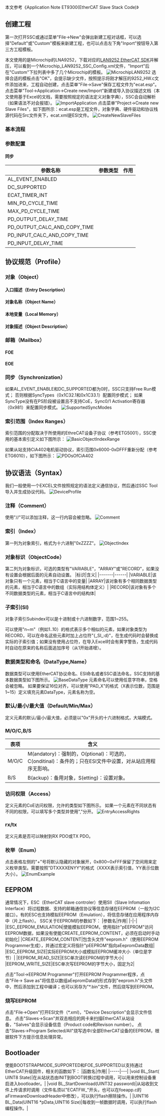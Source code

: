 本文参考《Application Note ET9300(EtherCAT Slave Stack Code)》

## 创建工程
  第一次打开SSC或通过菜单"File->New"会弹出新建工程对话框，可以选择"Default"或"Custom"模板来新建工程，也可以点击左下角"Inport"按钮导入第三方工程模板。

  本文使用的是Microchip的LNA9252，下载对应的[LAN9252 EtherCAT SDK](https://www.microchip.com/SWLibraryWeb/product.aspx?product=LAN9252%20EtherCAT%20SDK)并解压，可以看到一个Microchip_LAN9252_SSC_Config.xml文件，"Import"后在"Custom"下拉列表中多了几个Microchip的模板。
![MicrochipLAN9252](Pic/MicrochipLAN9252.png)
  选择合适的模板点击"OK"，会提示缺少文件，按照提示将刚才解压的9252_HW.c文件添加进来，工程自动创建，点击菜单"File->Save"保存工程文件为"ecat.esp"。
  点击菜单"Tool->Application->Create new/Import"新建或导入协议描述文档（本文使用基于Excel的文档，需要按照规定的语法定义对象字典），SSC会自动解析（如果语法不对会报错）。
![ImportApplication](Pic/ImportApplication.PNG)
  点击菜单"Project->Create new Slave Files"，如下图所示：ecat.esp是工程文件，对象字典、硬件驱动和协议栈源代码在Src文件夹下，ecat.xml是ESI文件。
![CreateNewSlaveFiles](Pic/CreateNewSlaveFiles.PNG)

### 基本流程

### 参数配置
#### 同步
|参数名称|参数类型|作用|
|-------|------|----|
|AL_EVENT_ENABLED|||
|DC_SUPPORTED|||
|ECAT_TIMER_INT|||
|MIN_PD_CYCLE_TIME|||
|MAX_PD_CYCLE_TIME|||
|PD_OUTPUT_DELAY_TIME|||
|PD_OUTPUT_CALC_AND_COPY_TIME|||
|PD_INPUT_CALC_AND_COPY_TIME|||
|PD_INPUT_DELAY_TIME|||

## 协议规范（Profile）

### 对象（Object）
#### 入口描述（Entry Description）
#### 对象名称（Object Name）
#### 本地变量（Local Memory）
#### 对象描述（Object Description）

### 邮箱（Mailbox）
#### FOE
#### EOE

### 同步（Synchronization）
  如果AL_EVENT_ENABLE和DC_SUPPORTED都为0时，SSC只支持Free Run模式；
  否则根据SyncTypes（0x1C32.1和0x1C33.1）配置同步模式；
  如果SyncType没有在PS阶段被设置且不支持CoE，Sync0/1 Activation寄存器（0x981）来配置同步模式。
![SupportedSyncModes](Pic/SupportedSyncModes.PNG)

### 索引范围（Index Ranges）

  索引范围的分配取决于所使用的EthreCAT设备子协议（参考ETG5001），SSC使用的基本索引定义如下图所示：
![BasicObjectIndexRange](Pic/BasicObjectIndexRange.jpg)

  如果从站支持CiA402电机驱动协议，索引范围0x6000-0xDFFF重新分配（参考ETG6010），如下图所示：
![PDOsOfCiA402](Pic/PDOsOfCiA402.jpg)

## 协议语法（Syntax）
  我们一般使用一个EXCEL文件按照规定的语法定义通信协议，然后通过SSC Tool导入并生成协议代码。
![DeviceProfile](Pic/DeviceProfile.PNG)

### 注释（Comment）
  使用"//"可以添加注释，这一行内容会被忽略。
![Comment](Pic/Comment.PNG)

### 索引（Index）
  第一列为对象索引，格式为十六进制"0xZZZZ"。
![ObjectIndex](Pic/ObjectIndex.PNG)

### 对象标识（ObjectCode）
  第二列为对象标识，可选的类型有"VARIABLE"，"ARRAY"或"RECORD"，如果没有设置会根据后面的元素自动设置。
|标识|含义|
|-------|------|
|VARIABLE|该对象只有一个元素，相当于C语言中的变量|
|ARRAY|该对象有多个相同数据类型的元素，相当于C语言中的数组（实际用结构体定义）|
|RECORD|该对象有多个不同数据类型的元素，相当于C语言中的结构体|

### 子索引(SI)
  对象子索引Subindex可以是十进制或十六进制数字，范围1~255。

  可以使用"n~m"（例如1..10）的格式表示多个相似的元素，如果对象类型为RECORD，可以在命名这些元素时加上占位符"{\_SI\_:d}"，在生成代码时会替换成实际的子索引值；如果没有使用占位符，在导入Excel时会有黄字警告，生成代码时自动在原来的名称后面追加序号（从1开始递增）。

### 数据类型和命名（DataType,Name）
  数据类型可以使用EtherCAT协议命名、ESI命名或者SSC语法命名，SSC支持的基本数据类型如下图所示。
![BaseDataType](Pic/BaseDataTypes.PNG)
  元素命名可以使用任意字符串，空格会被忽略。
  如果要保证16位对齐，可以使用"PAD_X"的格式（X表示位数，范围是1~15）定义填充元素DataType，元素名称为空。

### 默认/最小/最大值（Default/Min/Max）
  定义元素的默认/最小/最大值，必须是以"0x"开头的十六进制格式，大端模式。

### M/O/C,B/S
|表项|含义|
|-|-|
|M/O/C|M(andatory)：强制的，O(ptional)：可选的，C(onditinal)：条件的；只在ESI文件中设置，对从站应用程序无影响。|
|B/S|B(ackup)：备用对象，S(etting)：设置对象。|

### 访问权限（Access）
  定义元素的CoE访问权限，允许的类型如下图所示。
  如果一个元素在不同状态有不同的权限，可以填写多个类型并使用","分开。
![EntryAccessRights](Pic/EntryAccessRights.PNG)

### rx/tx
  定义元素是否可以映射到RX PDO或TX PDO。

### 枚举（Enum）
  点击表格左侧的"+"号将默认隐藏的对象展开，0x800~0xFFF保留了空间用来定义枚举类型。需要按照"DTXXXXENYY"的格式（XXXX表示索引值，YY表示位数大小）。
![EnumExample](Pic/EnumExample.PNG)

## EEPROM
  通常情况下，ESC（EtherCAT slave controler）使用SII（Slave Infomation Interface）将过程数据、支持的邮箱通信协议等信息存储在EEPROM（一般为I2C接口）。有的ESC也支持模拟EEPROM（Emulation），将信息存储在应用程序内存中（片上flash）。
  SSC关于EEPROM的参数如下：
|参数名|作用|
|-|-|
|ESC_EEPROM_EMULATION|使能模拟EEPROM，使用指针"pEEPROM"访问EEPROM数据，如果没有使能CREATE_EEPROM_CONTENT，必须在启动时手动初始化|
|CREATE_EEPROM_CONTENT|包含头文件"eeprom.h"（使用EEPROM Programmer生成），并通过宏定义将指针"pEEPROM"指向aEepromData数组|
|ESC_EEPROM_SIZE|实际EEPROM大小或模拟EEPROM缓冲大小（单位是字节）|
|EEPROM_READ_SIZE|ESC单次读EEPROM的字节大小|
|EEPROM_WRITE_SIZE|ESC单次写EEPROM的字节大小，固定为2|

  点击"Tool->EEPROM Programmer"打开EEPROM Programmer程序，点击"File-> Save as"将信息以数组aEepromData的形式存到"eeprom.h"头文件中，然后添加到工程中编译；也可以另存为"\*.bin"文件，然后烧写到EEPROM。

### 烧写EEPROM
  点击"File->Open"打开ESI文件（\*.xml)，"Device Description"会显示文件信息。
  点击"Slaves->Scan"并双击相应的网卡来扫描EtherCAT从站设备，"Salves"会显示设备信息（Product code和Revison number）。
  点击"Slaves->Program Selected/All"烧写选中/全部EtherCAT设备的EEPROM，根据软件下方提示信息处理异常。

## Bootloader
  使能BOOTSTRAPMODE_SUPPORTED和FOE_SUPPORTED以支持通过EtherCAT升级固件，相关的函数如下：
|函数名|作用|
|-----|---|
|void BL_Start( UINT8 State)|在从站状态由INIT到BOOT转换过程中调用，可以用来控制设备重启进入bootloader。|
|void BL_StartDownload(UINT32 password)|从站收到文件上传请求时调用（文件名须以"ECATFW\_"开头，也可以在foeapp.c的aFirmwareDownloadHeader中修改），可以执行flash擦除操作。|
|UINT16 BL_Data(UINT16 \*pData,UINT16 Size)|每收到一帧数据时调用，可以执行flash编程操作。|
